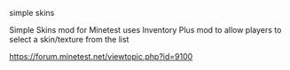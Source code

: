 simple skins

Simple Skins mod for Minetest uses Inventory Plus mod to allow players to select a skin/texture from the list

https://forum.minetest.net/viewtopic.php?id=9100